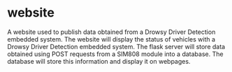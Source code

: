 # website
A website used to publish data obtained from a Drowsy Driver Detection embedded system.
The website will display the status of vehicles with a Drowsy Driver Detection embedded system.
The flask server will store data obtained using POST requests from a SIM808 module into a database.
The database will store this information and display it on webpages.
